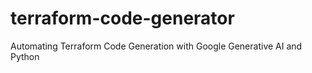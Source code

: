 # terraform-code-generator
Automating Terraform Code Generation with Google Generative AI and Python
